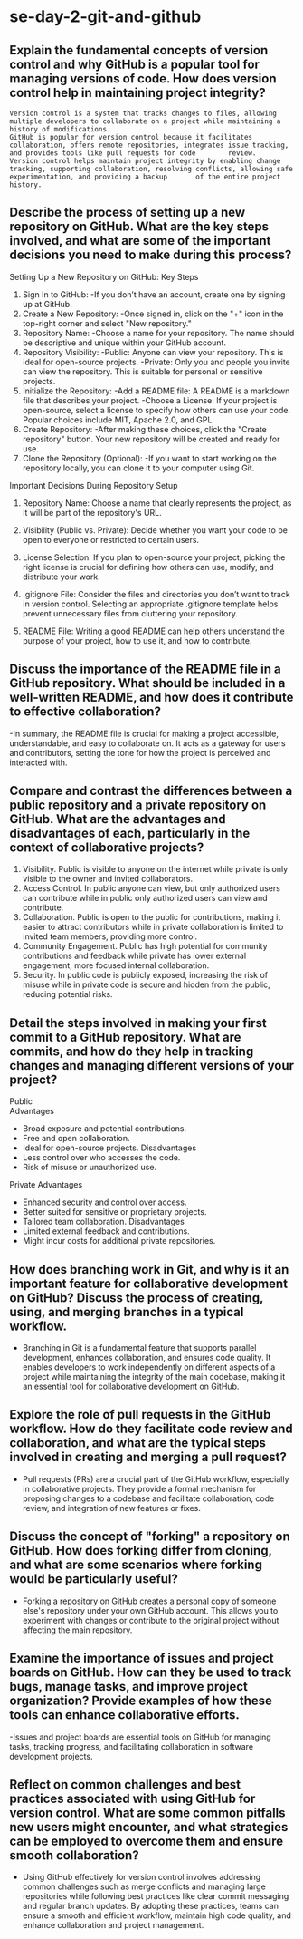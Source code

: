 # se-day-2-git-and-github
## Explain the fundamental concepts of version control and why GitHub is a popular tool for managing versions of code. How does version control help in maintaining project integrity?
    Version control is a system that tracks changes to files, allowing multiple developers to collaborate on a project while maintaining a history of modifications.
    GitHub is popular for version control because it facilitates collaboration, offers remote repositories, integrates issue tracking, and provides tools like pull requests for code        review.
    Version control helps maintain project integrity by enabling change tracking, supporting collaboration, resolving conflicts, allowing safe experimentation, and providing a backup       of the entire project history.
## Describe the process of setting up a new repository on GitHub. What are the key steps involved, and what are some of the important decisions you need to make during this process?
Setting Up a New Repository on GitHub: Key Steps
1. Sign In to GitHub:
  -If you don’t have an account, create one by signing up at GitHub.
2. Create a New Repository:
  -Once signed in, click on the "+" icon in the top-right corner and select "New repository."
3. Repository Name:
  -Choose a name for your repository. The name should be descriptive and unique within your GitHub account.
4. Repository Visibility:
  -Public: Anyone can view your repository. This is ideal for open-source projects.
  -Private: Only you and people you invite can view the repository. This is suitable for personal or sensitive projects.
5. Initialize the Repository:
  -Add a README file: A README is a markdown file that describes your project. 
  -Choose a License: If your project is open-source, select a license to specify how others can use your code. Popular choices include MIT, Apache 2.0, and GPL.
6. Create Repository:
  -After making these choices, click the "Create repository" button. Your new repository will be created and ready for use.
7. Clone the Repository (Optional):
  -If you want to start working on the repository locally, you can clone it to your computer using Git.

Important Decisions During Repository Setup
1. Repository Name: Choose a name that clearly represents the project, as it will be part of the repository's URL.

2. Visibility (Public vs. Private): Decide whether you want your code to be open to everyone or restricted to certain users.

3. License Selection: If you plan to open-source your project, picking the right license is crucial for defining how others can use, modify, and distribute your work.

4. .gitignore File: Consider the files and directories you don’t want to track in version control. Selecting an appropriate .gitignore template helps prevent unnecessary files from cluttering your repository.

5. README File: Writing a good README can help others understand the purpose of your project, how to use it, and how to contribute.
   
## Discuss the importance of the README file in a GitHub repository. What should be included in a well-written README, and how does it contribute to effective collaboration?
  -In summary, the README file is crucial for making a project accessible, understandable, and easy to collaborate on. It acts as a gateway for users and contributors, setting the tone for how the project is perceived and interacted with.
## Compare and contrast the differences between a public repository and a private repository on GitHub. What are the advantages and disadvantages of each, particularly in the context of collaborative projects?
1. Visibility. Public is visible to anyone on the internet while private is	only visible to the owner and invited collaborators.
2. Access Control.	In public anyone can view, but only authorized users can contribute while in public	only authorized users can view and contribute.
3. Collaboration. Public is	open to the public for contributions, making it easier to attract contributors while in private	collaboration is limited to invited team members, providing more control.
4. Community Engagement. Public has high potential for community contributions and feedback while private has lower external engagement, more focused internal collaboration.
5. Security. In public code is publicly exposed, increasing the risk of misuse while in private code is secure and hidden from the public, reducing potential risks.

## Detail the steps involved in making your first commit to a GitHub repository. What are commits, and how do they help in tracking changes and managing different versions of your project?
Public	
Advantages
  - Broad exposure and potential contributions.
  - Free and open collaboration.
  - Ideal for open-source projects.
Disadvantages
  - Less control over who accesses the code.
  - Risk of misuse or unauthorized use.

Private	
Advantages
  - Enhanced security and control over access.
  - Better suited for sensitive or proprietary projects.
  - Tailored team collaboration.
Disadvantages
  - Limited external feedback and contributions.
  - Might incur costs for additional private repositories.
    
## How does branching work in Git, and why is it an important feature for collaborative development on GitHub? Discuss the process of creating, using, and merging branches in a typical workflow.
  - Branching in Git is a fundamental feature that supports parallel development, enhances collaboration, and ensures code quality. It enables developers to work independently on different aspects of a project while maintaining the integrity of the main codebase, making it an essential tool for collaborative development on GitHub.
    
## Explore the role of pull requests in the GitHub workflow. How do they facilitate code review and collaboration, and what are the typical steps involved in creating and merging a pull request?
  - Pull requests (PRs) are a crucial part of the GitHub workflow, especially in collaborative projects. They provide a formal mechanism for proposing changes to a codebase and facilitate collaboration, code review, and integration of new features or fixes.

## Discuss the concept of "forking" a repository on GitHub. How does forking differ from cloning, and what are some scenarios where forking would be particularly useful?
  - Forking a repository on GitHub creates a personal copy of someone else's repository under your own GitHub account. This allows you to experiment with changes or contribute to the original project without affecting the main repository.
    
## Examine the importance of issues and project boards on GitHub. How can they be used to track bugs, manage tasks, and improve project organization? Provide examples of how these tools can enhance collaborative efforts.
  -Issues and project boards are essential tools on GitHub for managing tasks, tracking progress, and facilitating collaboration in software development projects.
## Reflect on common challenges and best practices associated with using GitHub for version control. What are some common pitfalls new users might encounter, and what strategies can be employed to overcome them and ensure smooth collaboration?
  - Using GitHub effectively for version control involves addressing common challenges such as merge conflicts and managing large repositories while following best practices like clear commit messaging and regular branch updates. By adopting these practices, teams can ensure a smooth and efficient workflow, maintain high code quality, and enhance collaboration and project management.

